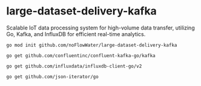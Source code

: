 # large-dataset-delivery-kafka
Scalable IoT data processing system for high-volume data transfer, utilizing Go, Kafka, and InfluxDB for efficient real-time analytics.


```
go mod init github.com/noFlowWater/large-dataset-delivery-kafka
```
```
go get github.com/confluentinc/confluent-kafka-go/kafka
```
```
go get github.com/influxdata/influxdb-client-go/v2
```
```
go get github.com/json-iterator/go
```